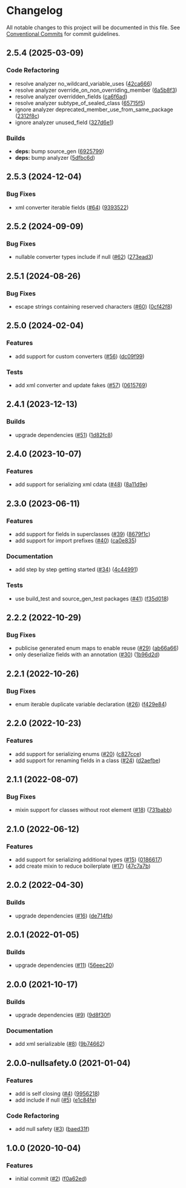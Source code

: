 # Changelog

All notable changes to this project will be documented in this file. See [Conventional Commits](https://www.conventionalcommits.org) for commit guidelines.

## 2.5.4 (2025-03-09)

### Code Refactoring

* resolve analyzer no_wildcard_variable_uses ([42ca666](https://github.com/tnc1997/dart-xml-serializable/commit/42ca666dfdf34268526202417c8e9bb53a7b1812))
* resolve analyzer override_on_non_overriding_member ([6a5b8f3](https://github.com/tnc1997/dart-xml-serializable/commit/6a5b8f380b9e86b04f415eabfc673f546caeb253))
* resolve analyzer overridden_fields ([ca6f6ad](https://github.com/tnc1997/dart-xml-serializable/commit/ca6f6ad05f3600f2b98fec50fdb46128e57d0a39))
* resolve analyzer subtype_of_sealed_class ([65715f5](https://github.com/tnc1997/dart-xml-serializable/commit/65715f53137242af594ef500360440561fa9ba60))
* ignore analyzer deprecated_member_use_from_same_package ([2312f8c](https://github.com/tnc1997/dart-xml-serializable/commit/2312f8cefcfc66464e03ca705b17788265a52e54))
* ignore analyzer unused_field ([327d6e1](https://github.com/tnc1997/dart-xml-serializable/commit/327d6e19eb9c6b062ead06f78445292c8f1b4108))

### Builds

* **deps:** bump source_gen ([6925799](https://github.com/tnc1997/dart-xml-serializable/commit/6925799428b740d6894c5bb41e9dc5dcab08cbf1))
* **deps:** bump analyzer ([5dfbc6d](https://github.com/tnc1997/dart-xml-serializable/commit/5dfbc6dc8830e5096ffc92dc767c04c7d3a50722))

## 2.5.3 (2024-12-04)

### Bug Fixes

* xml converter iterable fields ([#64](https://github.com/tnc1997/dart-xml-serializable/issues/64)) ([9393522](https://github.com/tnc1997/dart-xml-serializable/commit/9393522b5d4329ac83420d76a900449f9c1de701))

## 2.5.2 (2024-09-09)

### Bug Fixes

* nullable converter types include if null ([#62](https://github.com/tnc1997/dart-xml-serializable/issues/62)) ([273ead3](https://github.com/tnc1997/dart-xml-serializable/commit/273ead37a07afde1bac01f2bda3c8460b9a3bb41))

## 2.5.1 (2024-08-26)

### Bug Fixes

* escape strings containing reserved characters ([#60](https://github.com/tnc1997/dart-xml-serializable/issues/60)) ([0cf42f8](https://github.com/tnc1997/dart-xml-serializable/commit/0cf42f891dc18d76e67afa26e651cbe344b76f2e))

## 2.5.0 (2024-02-04)

### Features

* add support for custom converters ([#56](https://github.com/tnc1997/dart-xml-serializable/issues/56)) ([dc09f99](https://github.com/tnc1997/dart-xml-serializable/commit/dc09f99a4f8d039678e1477d44d163b05d5c5bf6))

### Tests

* add xml converter and update fakes ([#57](https://github.com/tnc1997/dart-xml-serializable/issues/57)) ([0615769](https://github.com/tnc1997/dart-xml-serializable/commit/0615769a7a61dea8445711023be4f0ff71da481c))

## 2.4.1 (2023-12-13)

### Builds

* upgrade dependencies ([#51](https://github.com/tnc1997/dart-xml-serializable/issues/51)) ([1d82fc8](https://github.com/tnc1997/dart-xml-serializable/commit/1d82fc8db40b30328079cac515ac7b180dbf6636))

## 2.4.0 (2023-10-07)

### Features

* add support for serializing xml cdata ([#48](https://github.com/tnc1997/dart-xml-serializable/issues/48)) ([8a11d9e](https://github.com/tnc1997/dart-xml-serializable/commit/8a11d9e95610e05becf5406eab531c457f5b92f8))

## 2.3.0 (2023-06-11)

### Features

* add support for fields in superclasses ([#39](https://github.com/tnc1997/dart-xml-serializable/issues/39)) ([8679f1c](https://github.com/tnc1997/dart-xml-serializable/commit/8679f1c0c48b18743c7cac7404ef793d84706d0a))
* add support for import prefixes ([#40](https://github.com/tnc1997/dart-xml-serializable/issues/40)) ([ca0e835](https://github.com/tnc1997/dart-xml-serializable/commit/ca0e835cb95fdc229c0303c09b79d5ea759897bc))

### Documentation

* add step by step getting started ([#34](https://github.com/tnc1997/dart-xml-serializable/issues/34)) ([4c44991](https://github.com/tnc1997/dart-xml-serializable/commit/4c449910ffbaf6453a50e3fe1ef324066e9a941e))

### Tests

* use build_test and source_gen_test packages ([#41](https://github.com/tnc1997/dart-xml-serializable/issues/41)) ([f35d018](https://github.com/tnc1997/dart-xml-serializable/commit/f35d0186b138a293236d26391bba8dd178600eb4))

## 2.2.2 (2022-10-29)

### Bug Fixes

* publicise generated enum maps to enable reuse ([#29](https://github.com/tnc1997/dart-xml-serializable/issues/29)) ([ab66a66](https://github.com/tnc1997/dart-xml-serializable/commit/ab66a665e92ad92d11055a404e3d444fa4556bb2))
* only deserialize fields with an annotation ([#30](https://github.com/tnc1997/dart-xml-serializable/issues/30)) ([1b96d2d](https://github.com/tnc1997/dart-xml-serializable/commit/1b96d2d2ef323a2e58054760b30720d45e6cf9af))

## 2.2.1 (2022-10-26)

### Bug Fixes

* enum iterable duplicate variable declaration ([#26](https://github.com/tnc1997/dart-xml-serializable/issues/26)) ([f429e84](https://github.com/tnc1997/dart-xml-serializable/commit/f429e84e25dae00ffc20b293c287b48f68b66f72))

## 2.2.0 (2022-10-23)

### Features

* add support for serializing enums ([#20](https://github.com/tnc1997/dart-xml-serializable/issues/20)) ([c827cce](https://github.com/tnc1997/dart-xml-serializable/commit/c827cce956d43968e78e6939719c4742968895c9))
* add support for renaming fields in a class ([#24](https://github.com/tnc1997/dart-xml-serializable/issues/24)) ([d2aefbe](https://github.com/tnc1997/dart-xml-serializable/commit/d2aefbe2d76d41c756fa4163e1584077400d271c))

## 2.1.1 (2022-08-07)

### Bug Fixes

* mixin support for classes without root element ([#18](https://github.com/tnc1997/dart-xml-serializable/issues/18)) ([731babb](https://github.com/tnc1997/dart-xml-serializable/commit/731babb2f627daa9eb395616a9857124cd66bb15))

## 2.1.0 (2022-06-12)

### Features

* add support for serializing additional types ([#15](https://github.com/tnc1997/dart-xml-serializable/issues/15)) ([0186617](https://github.com/tnc1997/dart-xml-serializable/commit/0186617c0bbdfe649818b36f98efcb26ca5b05f7))
* add create mixin to reduce boilerplate ([#17](https://github.com/tnc1997/dart-xml-serializable/issues/17)) ([47c7a7b](https://github.com/tnc1997/dart-xml-serializable/commit/47c7a7b7debfd82ff333573cf977450316a07c55))

## 2.0.2 (2022-04-30)

### Builds

* upgrade dependencies ([#16](https://github.com/tnc1997/dart-xml-serializable/issues/16)) ([de714fb](https://github.com/tnc1997/dart-xml-serializable/commit/de714fbcf413dd96200e23615d3ea580958d4ff0))

## 2.0.1 (2022-01-05)

### Builds

* upgrade dependencies ([#11](https://github.com/tnc1997/dart-xml-serializable/issues/11)) ([56eec20](https://github.com/tnc1997/dart-xml-serializable/commit/56eec207fc9bed4007768656749618cbe9b878e3))

## 2.0.0 (2021-10-17)

### Builds

* upgrade dependencies ([#9](https://github.com/tnc1997/dart-xml-serializable/issues/9)) ([9d8f30f](https://github.com/tnc1997/dart-xml-serializable/commit/9d8f30faf697edb0a88298f0b0d662059369fca1))

### Documentation

* add xml serializable ([#8](https://github.com/tnc1997/dart-xml-serializable/issues/8)) ([9b74662](https://github.com/tnc1997/dart-xml-serializable/commit/9b746624158eb389bfb3d3fcd53d160fc6153bfb))

## 2.0.0-nullsafety.0 (2021-01-04)

### Features

* add is self closing ([#4](https://github.com/tnc1997/dart-xml-serializable/issues/4)) ([9956218](https://github.com/tnc1997/dart-xml-serializable/commit/9956218380b58aa1cd43fbd2245bdc3db250f102))
* add include if null ([#5](https://github.com/tnc1997/dart-xml-serializable/issues/5)) ([e1c84fe](https://github.com/tnc1997/dart-xml-serializable/commit/e1c84fe3507b904160f0230c3a60508fc9191fa9))

### Code Refactoring

* add null safety ([#3](https://github.com/tnc1997/dart-xml-serializable/issues/3)) ([baed31f](https://github.com/tnc1997/dart-xml-serializable/commit/baed31fdfea01561af42599a9fa9b734077f9cce))

## 1.0.0 (2020-10-04)

### Features

* initial commit ([#2](https://github.com/tnc1997/dart-xml-serializable/issues/2)) ([f0a62ed](https://github.com/tnc1997/dart-xml-serializable/commit/f0a62ed929ab256666ee61ed41a91eaa7748b3d3))
